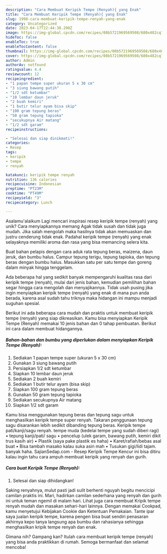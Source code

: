 ```yaml
---
description: "Cara Membuat Keripik Tempe (Renyah){ yang Enak"
title: "Cara Membuat Keripik Tempe (Renyah){ yang Enak"
slug: 1998-cara-membuat-keripik-tempe-renyah-yang-enak
category: Uncategorized
date: 2023-04-17T22:44:38.298Z
image: https://img-global.cpcdn.com/recipes/08b5721969569508/680x482cq70/keripik-tempe-renyah-foto-resep-utama.jpg
hideToc: false
enableToc: true
enableTocContent: false
thumbnail: https://img-global.cpcdn.com/recipes/08b5721969569508/680x482cq70/keripik-tempe-renyah-foto-resep-utama.jpg
cover: https://img-global.cpcdn.com/recipes/08b5721969569508/680x482cq70/keripik-tempe-renyah-foto-resep-utama.jpg
author: Admin
authorAv: notfound
ratingvalue: 4.4
reviewcount: 12
recipeingredient:
- "1 papan tempe super ukuran 5 x 30 cm"
- "3 siung bawang putih"
- "1/2 sdt ketumbar"
- "10 lembar daun jeruk"
- "2 buah kemiri"
- "1 butir telur ayam bisa skip"
- "100 gram tepung beras"
- "50 gram tepung tapioka"
- "secukupnya Air matang"
- "1/2 sdt garam"
recipeinstructions:

- "Selesai dan siap dinikmati!"
categories:
- Resep
tags:
- keripik
- tempe
- renyah

katakunci: keripik tempe renyah 
nutrition: 136 calories
recipecuisine: Indonesian
preptime: "PT23M"
cooktime: "PT49M"
recipeyield: "3"
recipecategory: Lunch

---
```



Asalamu'alaikum Lagi mencari inspirasi resep keripik tempe (renyah) yang unik? Cara menyiapkannya memang Agak tidak susah dan tidak juga mudah. Jika salah mengolah maka hasilnya tidak akan memuaskan dan justru cenderung tidak enak. Padahal keripik tempe (renyah) yang enak selayaknya memiliki aroma dan rasa yang bisa memancing selera kita.


Buat bahan pelapis dengan cara aduk rata tepung beras, maizena, daun jeruk, dan bumbu halus. Campur tepung terigu, tepung tapioka, dan tepung beras dengan bumbu halus. Masukkan satu per satu tempe dan goreng dalam minyak hingga tenggelam.

Ada beberapa hal yang sedikit banyak mempengaruhi kualitas rasa dari keripik tempe (renyah), mulai dari jenis bahan, kemudian pemilihan bahan segar hingga cara mengolah dan menyajikannya. Tidak usah pusing jika ingin menyiapkan keripik tempe (renyah) yang enak di mana pun anda berada, karena asal sudah tahu triknya maka hidangan ini mampu menjadi suguhan spesial.


Berikut ini ada beberapa cara mudah dan praktis untuk membuat keripik tempe (renyah) yang siap dikreasikan. Kamu bisa menyiapkan Keripik Tempe (Renyah) memakai 10 jenis bahan dan 0 tahap pembuatan. Berikut ini cara dalam membuat hidangannya.

<!--inarticleads1-->

##### Bahan-bahan dan bumbu yang diperlukan dalam menyiapkan Keripik Tempe (Renyah):

1. Sediakan 1 papan tempe super (ukuran 5 x 30 cm)
1. Gunakan 3 siung bawang putih
1. Persiapkan 1/2 sdt ketumbar
1. Siapkan 10 lembar daun jeruk
1. Sediakan 2 buah kemiri
1. Sediakan 1 butir telur ayam (bisa skip)
1. Siapkan 100 gram tepung beras
1. Gunakan 50 gram tepung tapioka
1. Sediakan secukupnya Air matang
1. Siapkan 1/2 sdt garam


Kamu bisa menggunakan tepung beras dan tepung sagu untuk menghasilkan keripik tempe super renyah. Takaran penggunaan tepung sagu disarankan lebih sedikit dibanding tepung beras. Keripik tempe pati/kanji/sagu renyah. tempe muda (kedelai tempe yang sudah diberi ragi) • tepung kanji/pati/ sagu • pencelup (ulek garam, bawang putih, kemiri dikit trus kasih air) • Plastik (saya pake plastik es haha) • Karet/rafiah/bebas asal buat • Bisa tambah masako kalau suka asin mah • Tusukan gigi/lidi tajam. banyak haha. SajianSedap.com - Resep Keripik Tempe Kencur ini bisa ditiru kalau ingin tahu cara ampuh membuat keripik yang renyah dan gurih. 

<!--inarticleads2-->

##### Cara buat Keripik Tempe (Renyah):


1. Selesai dan siap dihidangkan!

Saking renyahnya, mulut pasti jadi sulit berhenti nguyah begitu mencicipi camilan praktis ini. Mari, hadirkan camilan sederhana yang renyah dan gurih ini untuk teman ngemil di malam hari. Lihat juga cara membuat Kripik tempe renyah mudah dan masakan sehari-hari lainnya. Dengan memakai Cookpad, kamu menyetujui Kebijakan Cookie dan Ketentuan Pemakaian. Tante ipar saya jualan keripik tempe, karena pengen bisa buat sendiri penasaran akhirnya kepo tanya langsung apa bumbu dan rahasianya sehingga menghasilkan kripik tempe renyah dan enak. 

Gimana nih? Gampang kan? Itulah cara membuat keripik tempe (renyah) yang bisa anda praktikkan di rumah. Semoga bermanfaat dan selamat mencoba!
